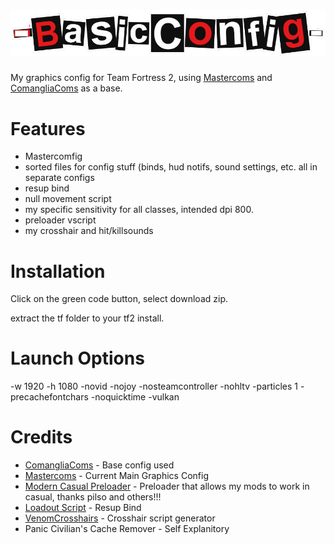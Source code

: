 # ![BasicConfig](https://github.com/Basiiic/BasicConfig/blob/main/logo.png)
My graphics config for Team Fortress 2, using [Mastercoms](https://mastercomfig.com/) and [ComangliaComs](https://github.com/Comanglia/ComangliaComs) as a base.

# Features
- Mastercomfig
- sorted files for config stuff (binds, hud notifs, sound settings, etc. all in separate configs
- resup bind
- null movement script
- my specific sensitivity for all classes, intended dpi 800.
- preloader vscript
- my crosshair and hit/killsounds

# Installation
Click on the green code button, select download zip.

extract the tf folder to your tf2 install.

# Launch Options
-w 1920 -h 1080 -novid -nojoy -nosteamcontroller -nohltv -particles 1 -precachefontchars -noquicktime -vulkan

# Credits

- [ComangliaComs](https://github.com/Comanglia/ComangliaComs) - Base config used
- [Mastercoms](https://mastercomfig.com/) - Current Main Graphics Config
- [Modern Casual Preloader](https://gamebanana.com/wips/79779) - Preloader that allows my mods to work in casual, thanks pilso and others!!!
- [Loadout Script](https://github.com/jooonior/tf2-loadouts-script) - Resup Bind
- [VenomCrosshairs](https://github.com/hbivnm/Venom-Crosshairs) - Crosshair script generator
- Panic Civilian's Cache Remover - Self Explanitory
